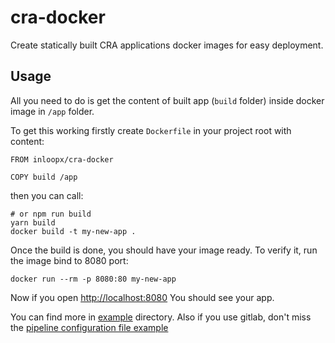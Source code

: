 # cra-docker

Create statically built CRA applications docker images for easy deployment.

## Usage

All you need to do is get the content of built app (`build` folder) inside docker image in `/app` folder.

To get this working firstly create `Dockerfile` in your project root with content:

```
FROM inloopx/cra-docker

COPY build /app
```

then you can call:

```
# or npm run build
yarn build
docker build -t my-new-app .
```

Once the build is done, you should have your image ready. To verify it, run the image bind to 8080 port:

```
docker run --rm -p 8080:80 my-new-app
```

Now if you open [http://localhost:8080](http://localhost:8080) You should see your app.

You can find more in [example](example) directory. Also if you use gitlab, don't miss the [pipeline configuration file example](example/.gitlab-ci.yml)
